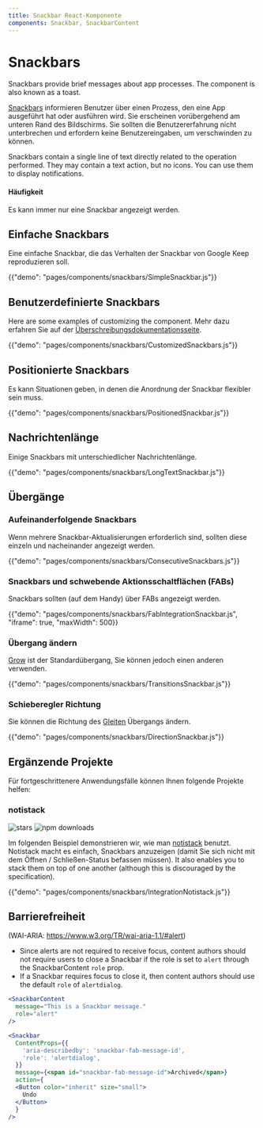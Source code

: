 ```yaml
---
title: Snackbar React-Komponente
components: Snackbar, SnackbarContent
---
```


# Snackbars

<p class="description">Snackbars provide brief messages about app processes. The component is also known as a toast.</p>

[Snackbars](https://material.io/design/components/snackbars.html) informieren Benutzer über einen Prozess, den eine App ausgeführt hat oder ausführen wird. Sie erscheinen vorübergehend am unteren Rand des Bildschirms. Sie sollten die Benutzererfahrung nicht unterbrechen und erfordern keine Benutzereingaben, um verschwinden zu können.

Snackbars contain a single line of text directly related to the operation performed. They may contain a text action, but no icons. You can use them to display notifications.

#### Häufigkeit

Es kann immer nur eine Snackbar angezeigt werden.

## Einfache Snackbars

Eine einfache Snackbar, die das Verhalten der Snackbar von Google Keep reproduzieren soll.

{{"demo": "pages/components/snackbars/SimpleSnackbar.js"}}

## Benutzerdefinierte Snackbars

Here are some examples of customizing the component. Mehr dazu erfahren Sie auf der [Überschreibungsdokumentationsseite](/customization/components/).

{{"demo": "pages/components/snackbars/CustomizedSnackbars.js"}}

## Positionierte Snackbars

Es kann Situationen geben, in denen die Anordnung der Snackbar flexibler sein muss.

{{"demo": "pages/components/snackbars/PositionedSnackbar.js"}}

## Nachrichtenlänge

Einige Snackbars mit unterschiedlicher Nachrichtenlänge.

{{"demo": "pages/components/snackbars/LongTextSnackbar.js"}}

## Übergänge

### Aufeinanderfolgende Snackbars

Wenn mehrere Snackbar-Aktualisierungen erforderlich sind, sollten diese einzeln und nacheinander angezeigt werden.

{{"demo": "pages/components/snackbars/ConsecutiveSnackbars.js"}}

### Snackbars und schwebende Aktionsschaltflächen (FABs)

Snackbars sollten (auf dem Handy) über FABs angezeigt werden.

{{"demo": "pages/components/snackbars/FabIntegrationSnackbar.js", "iframe": true, "maxWidth": 500}}

### Übergang ändern

[Grow](/components/transitions/#grow) ist der Standardübergang, Sie können jedoch einen anderen verwenden.

{{"demo": "pages/components/snackbars/TransitionsSnackbar.js"}}

### Schieberegler Richtung

Sie können die Richtung des [Gleiten](/components/transitions/#slide) Übergangs ändern.

{{"demo": "pages/components/snackbars/DirectionSnackbar.js"}}

## Ergänzende Projekte

Für fortgeschrittenere Anwendungsfälle können Ihnen folgende Projekte helfen:

### notistack

![stars](https://img.shields.io/github/stars/iamhosseindhv/notistack.svg?style=social&label=Stars) ![npm downloads](https://img.shields.io/npm/dm/notistack.svg)

Im folgenden Beispiel demonstrieren wir, wie man [notistack](https://github.com/iamhosseindhv/notistack) benutzt. Notistack macht es einfach, Snackbars anzuzeigen (damit Sie sich nicht mit dem Öffnen / Schließen-Status befassen müssen). It also enables you to stack them on top of one another (although this is discouraged by the specification).

{{"demo": "pages/components/snackbars/IntegrationNotistack.js"}}

## Barrierefreiheit

(WAI-ARIA: https://www.w3.org/TR/wai-aria-1.1/#alert)

- Since alerts are not required to receive focus, content authors should not require users to close a Snackbar if the role is set to `alert` through the SnackbarContent `role` prop.
- If a Snackbar requires focus to close it, then content authors should use the default `role` of `alertdialog`.

```jsx
<SnackbarContent
  message="This is a Snackbar message."
  role="alert"
/>
```

```jsx
<Snackbar
  ContentProps={{
    'aria-describedby': 'snackbar-fab-message-id',
    'role': 'alertdialog',
  }}
  message={<span id="snackbar-fab-message-id">Archived</span>}
  action={
  <Button color="inherit" size="small">
    Undo
  </Button>
  }
/>
```
